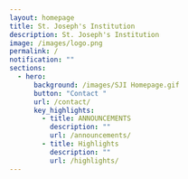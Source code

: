 ```yaml
---
layout: homepage
title: St. Joseph's Institution
description: St. Joseph's Institution
image: /images/logo.png
permalink: /
notification: ""
sections:
  - hero:
      background: /images/SJI Homepage.gif
      button: "Contact "
      url: /contact/
      key_highlights:
        - title: ANNOUNCEMENTS
          description: ""
          url: /announcements/
        - title: Highlights
          description: ""
          url: /highlights/
---
```



